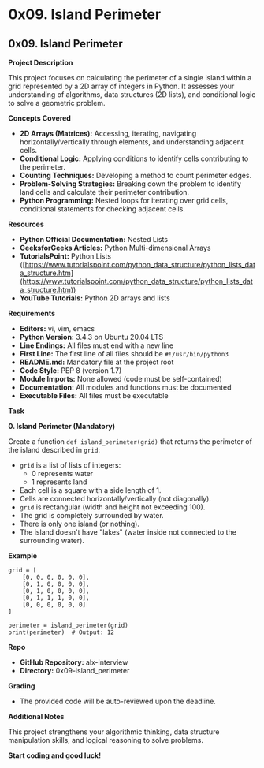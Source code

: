 # 0x09. Island Perimeter

## 0x09. Island Perimeter

**Project Description**

This project focuses on calculating the perimeter of a single island within a grid represented by a 2D array of integers in Python. It assesses your understanding of algorithms, data structures (2D lists), and conditional logic to solve a geometric problem.

**Concepts Covered**

* **2D Arrays (Matrices):** Accessing, iterating, navigating horizontally/vertically through elements, and understanding adjacent cells.
* **Conditional Logic:** Applying conditions to identify cells contributing to the perimeter.
* **Counting Techniques:** Developing a method to count perimeter edges.
* **Problem-Solving Strategies:** Breaking down the problem to identify land cells and calculate their perimeter contribution.
* **Python Programming:** Nested loops for iterating over grid cells, conditional statements for checking adjacent cells.

**Resources**

* **Python Official Documentation:** Nested Lists
* **GeeksforGeeks Articles:** Python Multi-dimensional Arrays
* **TutorialsPoint:** Python Lists ([https://www.tutorialspoint.com/python_data_structure/python_lists_data_structure.htm](https://www.tutorialspoint.com/python_data_structure/python_lists_data_structure.htm))
* **YouTube Tutorials:** Python 2D arrays and lists

**Requirements**

* **Editors:** vi, vim, emacs
* **Python Version:** 3.4.3 on Ubuntu 20.04 LTS
* **Line Endings:** All files must end with a new line
* **First Line:** The first line of all files should be `#!/usr/bin/python3`
* **README.md:** Mandatory file at the project root
* **Code Style:** PEP 8 (version 1.7)
* **Module Imports:** None allowed (code must be self-contained)
* **Documentation:** All modules and functions must be documented
* **Executable Files:** All files must be executable

**Task**

**0. Island Perimeter (Mandatory)**

Create a function `def island_perimeter(grid)` that returns the perimeter of the island described in `grid`:

* `grid` is a list of lists of integers:
    * 0 represents water
    * 1 represents land
* Each cell is a square with a side length of 1.
* Cells are connected horizontally/vertically (not diagonally).
* `grid` is rectangular (width and height not exceeding 100).
* The grid is completely surrounded by water.
* There is only one island (or nothing).
* The island doesn't have "lakes" (water inside not connected to the surrounding water).

**Example**

```
grid = [
    [0, 0, 0, 0, 0, 0],
    [0, 1, 0, 0, 0, 0],
    [0, 1, 0, 0, 0, 0],
    [0, 1, 1, 1, 0, 0],
    [0, 0, 0, 0, 0, 0]
]

perimeter = island_perimeter(grid)
print(perimeter)  # Output: 12
```

**Repo**

* **GitHub Repository:** alx-interview
* **Directory:** 0x09-island_perimeter

**Grading**

* The provided code will be auto-reviewed upon the deadline.

**Additional Notes**

This project strengthens your algorithmic thinking, data structure manipulation skills, and logical reasoning to solve problems. 

**Start coding and good luck!**

